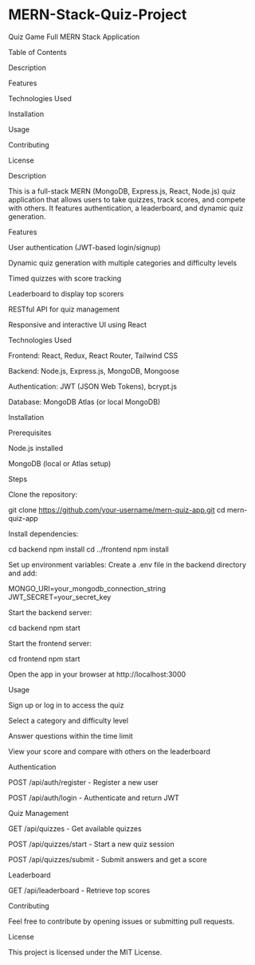 # MERN-Stack-Quiz-Project
Quiz Game Full MERN Stack Application

Table of Contents

Description

Features

Technologies Used

Installation

Usage


Contributing

License


Description

This is a full-stack MERN (MongoDB, Express.js, React, Node.js) quiz application that allows users to take quizzes, track scores, and compete with others. It features authentication, a leaderboard, and dynamic quiz generation.


Features

User authentication (JWT-based login/signup)

Dynamic quiz generation with multiple categories and difficulty levels

Timed quizzes with score tracking

Leaderboard to display top scorers

RESTful API for quiz management

Responsive and interactive UI using React


Technologies Used

Frontend: React, Redux, React Router, Tailwind CSS

Backend: Node.js, Express.js, MongoDB, Mongoose

Authentication: JWT (JSON Web Tokens), bcrypt.js

Database: MongoDB Atlas (or local MongoDB)


Installation

Prerequisites

Node.js installed

MongoDB (local or Atlas setup)

Steps

Clone the repository:

git clone https://github.com/your-username/mern-quiz-app.git
cd mern-quiz-app

Install dependencies:

cd backend
npm install
cd ../frontend
npm install

Set up environment variables:
Create a .env file in the backend directory and add:

MONGO_URI=your_mongodb_connection_string
JWT_SECRET=your_secret_key

Start the backend server:

cd backend
npm start

Start the frontend server:

cd frontend
npm start

Open the app in your browser at http://localhost:3000



Usage

Sign up or log in to access the quiz

Select a category and difficulty level

Answer questions within the time limit

View your score and compare with others on the leaderboard


Authentication

POST /api/auth/register - Register a new user

POST /api/auth/login - Authenticate and return JWT

Quiz Management

GET /api/quizzes - Get available quizzes

POST /api/quizzes/start - Start a new quiz session

POST /api/quizzes/submit - Submit answers and get a score


Leaderboard

GET /api/leaderboard - Retrieve top scores


Contributing



Feel free to contribute by opening issues or submitting pull requests.


License

This project is licensed under the MIT License.
